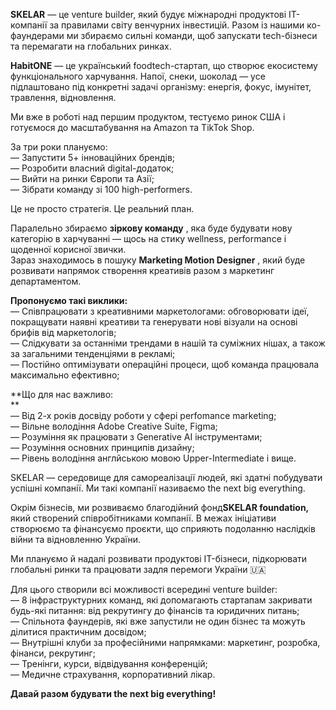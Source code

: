 **SKELAR** — це venture builder, який будує міжнародні продуктові IT-компанії
за правилами світу венчурних інвестицій. Разом із нашими ко-фаундерами ми
збираємо сильні команди, щоб запускати tech-бізнеси та перемагати на
глобальних ринках.

**HabitONE** — це український foodtech-стартап, що створює екосистему
функціонального харчування. Напої, снеки, шоколад — усе підлаштовано під
конкретні задачі організму: енергія, фокус, імунітет, травлення, відновлення.

Ми вже в роботі над першим продуктом, тестуємо ринок США і готуємося до
масштабування на Amazon та TikTok Shop.

За три роки плануємо:  
— Запустити 5+ інноваційних брендів;  
— Розробити власний digital-додаток;  
— Вийти на ринки Європи та Азії;  
— Зібрати команду зі 100 high-performers.  
  
Це не просто стратегія. Це реальний план.  
  
Паралельно збираємо **зіркову команду** , яка буде будувати нову категорію в
харчуванні — щось на стику wellness, performance і щоденної корисної звички.  
Зараз знаходимось в пошуку **Marketing Motion Designer** , який буде розвивати
напрямок створення креативів разом з маркетинг департаментом.

**Пропонуємо такі виклики:**  
— Співпрацювати з креативними маркетологами: обговорювати ідеї, покращувати
наявні креативи та генерувати нові візуали на основі брифів від маркетологів;  
— Слідкувати за останніми трендами в нашій та суміжних нішах, а також за
загальними тенденціями в рекламі;  
— Постійно оптимізувати операційні процеси, щоб команда працювала максимально
ефективно;

**Що для нас важливо:  
**  
— Від 2-х років досвіду роботи у сфері perfomance marketing;  
— Вільне володіння Adobe Creative Suite, Figma;  
— Розуміння як працювати з Generative AI інструментами;  
— Розуміння основних принципів дизайну;  
— Рівень володіння англйською мовою Upper-Intermediate і вище.

SKELAR — середовище для самореалізації людей, які здатні побудувати успішні
компанії. Ми такі компанії називаємо the next big everything.

Окрім бізнесів, ми розвиваємо благодійний фонд**SKELAR foundation,** який
створений співробітниками компанії. В межах ініціативи створюємо та фінансуємо
проєкти, що сприяють подоланню наслідків війни та відновленню України.

Ми плануємо й надалі розвивати продуктові IT-бізнеси, підкорювати глобальні
ринки та працювати задля перемоги України 🇺🇦

Для цього створили всі можливості всередині venture builder:  
— 8 інфраструктурних команд, які допомагають стартапам закривати будь-які
питання: від рекрутингу до фінансів та юридичних питань;  
— Спільнота фаундерів, які вже запустили не один бізнес та можуть ділитися
практичним досвідом;  
— Внутрішні клуби за професійними напрямками: маркетинг, розробка, фінанси,
рекрутинг;  
— Тренінги, курси, відвідування конференцій;  
— Медичне страхування, корпоративний лікар.

**Давай разом будувати the next big everything!**